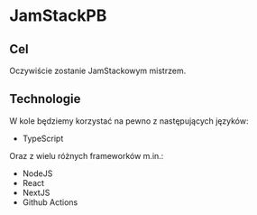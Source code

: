 # JamStackPB

## Cel
Oczywiście zostanie JamStackowym mistrzem.

## Technologie
W kole będziemy korzystać na pewno z następujących języków:
- TypeScript

Oraz z wielu różnych frameworków m.in.:
- NodeJS
- React
- NextJS
- Github Actions
